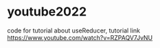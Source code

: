 # youtube2022

code for tutorial about useReducer, tutorial link https://www.youtube.com/watch?v=RZPAQV7JvNU
